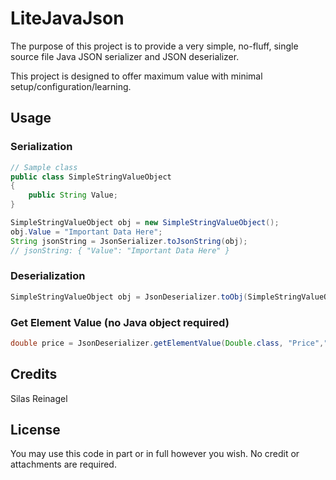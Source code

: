 # LiteJavaJson

The purpose of this project is to provide a very simple, no-fluff, single source file Java JSON serializer and JSON deserializer.

This project is designed to offer maximum value with minimal setup/configuration/learning. 

## Usage

### Serialization

```Java
// Sample class
public class SimpleStringValueObject
{
    public String Value;
}

SimpleStringValueObject obj = new SimpleStringValueObject();
obj.Value = "Important Data Here";
String jsonString = JsonSerializer.toJsonString(obj); 
// jsonString: { "Value": "Important Data Here" }
```

### Deserialization

```Java
SimpleStringValueObject obj = JsonDeserializer.toObj(SimpleStringValueObject.class, "{ \"Value\": \"Important Data Here\" }");
```

### Get Element Value (no Java object required)


```Java
double price = JsonDeserializer.getElementValue(Double.class, "Price","{ \"Data1\": \"Something Useless\", \"Price\": 2.57 }");
```

## Credits

Silas Reinagel

## License

You may use this code in part or in full however you wish. No credit or attachments are required.